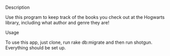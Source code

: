 Description

Use this program to keep track of the books you check out at the Hogwarts library, including what author and genre they are!

Usage

To use this app, just clone, run rake db:migrate and then run shotgun. Everything should be set up.
